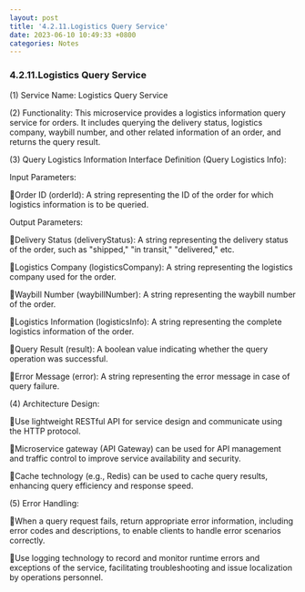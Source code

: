 ```yaml
---
layout: post
title: '4.2.11.Logistics Query Service'
date: 2023-06-10 10:49:33 +0800
categories: Notes
---
```


### 4.2.11.Logistics Query Service

(1) Service Name: Logistics Query Service

(2) Functionality: This microservice provides a logistics information query service for orders. It includes querying the delivery status, logistics company, waybill number, and other related information of an order, and returns the query result.

(3) Query Logistics Information Interface Definition (Query Logistics Info):

Input Parameters:

Order ID (orderId): A string representing the ID of the order for which logistics information is to be queried.

Output Parameters:

Delivery Status (deliveryStatus): A string representing the delivery status of the order, such as "shipped," "in transit," "delivered," etc.

Logistics Company (logisticsCompany): A string representing the logistics company used for the order.

Waybill Number (waybillNumber): A string representing the waybill number of the order.

Logistics Information (logisticsInfo): A string representing the complete logistics information of the order.

Query Result (result): A boolean value indicating whether the query operation was successful.

Error Message (error): A string representing the error message in case of query failure.

(4) Architecture Design:

Use lightweight RESTful API for service design and communicate using the HTTP protocol.

Microservice gateway (API Gateway) can be used for API management and traffic control to improve service availability and security.

Cache technology (e.g., Redis) can be used to cache query results, enhancing query efficiency and response speed.

(5) Error Handling:

When a query request fails, return appropriate error information, including error codes and descriptions, to enable clients to handle error scenarios correctly.

Use logging technology to record and monitor runtime errors and exceptions of the service, facilitating troubleshooting and issue localization by operations personnel.
